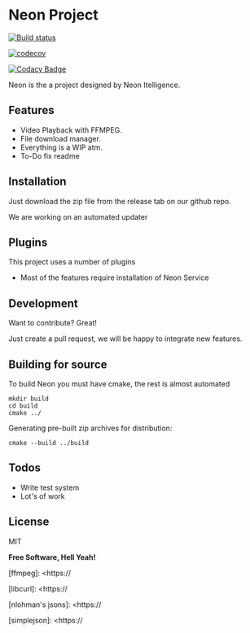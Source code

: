 # Neon Project

[![Build status](https://ci.appveyor.com/api/projects/status/dapr240j1ignrsrl?svg=true)](https://ci.appveyor.com/project/kenkit/neon)

[![codecov](https://codecov.io/gh/kenkit/neon/branch/master/graph/badge.svg)](https://codecov.io/gh/kenkit/neon)

[![Codacy Badge](https://api.codacy.com/project/badge/Grade/5790aa30048346f99e3342b84a2fec8a)](https://app.codacy.com/app/kenkit/neon?utm_source=github.com&utm_medium=referral&utm_content=kenkit/neon&utm_campaign=Badge_Grade_Dashboard)

Neon is the a project designed by Neon Itelligence.

## Features

  - Video Playback with FFMPEG.
  - File download manager.
  - Everything is a WIP atm.
  - To-Do fix readme

## Installation

Just download the zip file from the release tab on our github repo.

We are working on an automated updater

## Plugins

This project uses a number of plugins

  - Most of the features require installation of Neon Service 

## Development

Want to contribute? Great!

Just create a pull request, we will be happy to integrate new features.

## Building for source

To build Neon you must have cmake, the rest is almost automated
```
mkdir build
cd build
cmake ../
```

Generating pre-built zip archives for distribution:
``` 
cmake --build ../build

```

## Todos

  - Write test system
  - Lot's of work

## License

MIT

**Free Software, Hell Yeah!**

   [ogre3d]: <https://>

   [ffmpeg]: <https://

   [libcurl]: <https://

   [nlohman's jsons]: <https://

   [simplejson]: <https://